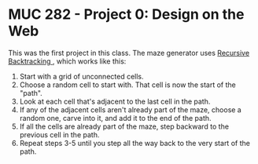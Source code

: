 # MUC 282 - Project 0: Design on the Web

This was the first project in this class. The maze generator uses
    <a href="https://weblog.jamisbuck.org/2010/12/27/maze-generation-recursive-backtracking"
        target="_blank" rel="noopener noreferrer">
        Recursive Backtracking
    </a>, which works like this:
    
1. Start with a grid of unconnected cells.
2. Choose a random cell to start with. That cell is now the start of the "path".
3. Look at each cell that's adjacent to the last cell in the path.
4. If any of the adjacent cells aren't already part of the maze, choose a random one, carve into it,
   and add it to the end of the path.
6. If all the cells are already part of the maze, step backward to the previous cell in the path.
7. Repeat steps 3-5 until you step all the way back to the very start of the path.
    